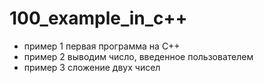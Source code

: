 # 100_example_in_c++
- пример 1 первая программа на C++
- пример 2 выводим число, введенное пользователем
- пример 3 сложение двух чисел
